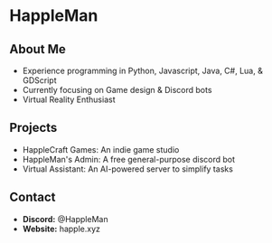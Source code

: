 # HappleMan

## About Me
- Experience programming in Python, Javascript, Java, C#, Lua, & GDScript
- Currently focusing on Game design & Discord bots
- Virtual Reality Enthusiast

## Projects
- HappleCraft Games: An indie game studio
- HappleMan's Admin: A free general-purpose discord bot
- Virtual Assistant: An AI-powered server to simplify tasks

## Contact
- **Discord:** @HappleMan
- **Website:** happle.xyz
